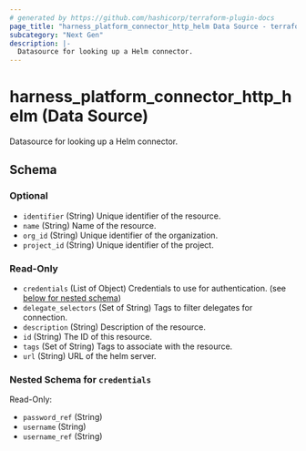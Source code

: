 ```yaml
---
# generated by https://github.com/hashicorp/terraform-plugin-docs
page_title: "harness_platform_connector_http_helm Data Source - terraform-provider-harness"
subcategory: "Next Gen"
description: |-
  Datasource for looking up a Helm connector.
---
```


# harness_platform_connector_http_helm (Data Source)

Datasource for looking up a Helm connector.



<!-- schema generated by tfplugindocs -->
## Schema

### Optional

- `identifier` (String) Unique identifier of the resource.
- `name` (String) Name of the resource.
- `org_id` (String) Unique identifier of the organization.
- `project_id` (String) Unique identifier of the project.

### Read-Only

- `credentials` (List of Object) Credentials to use for authentication. (see [below for nested schema](#nestedatt--credentials))
- `delegate_selectors` (Set of String) Tags to filter delegates for connection.
- `description` (String) Description of the resource.
- `id` (String) The ID of this resource.
- `tags` (Set of String) Tags to associate with the resource.
- `url` (String) URL of the helm server.

<a id="nestedatt--credentials"></a>
### Nested Schema for `credentials`

Read-Only:

- `password_ref` (String)
- `username` (String)
- `username_ref` (String)



